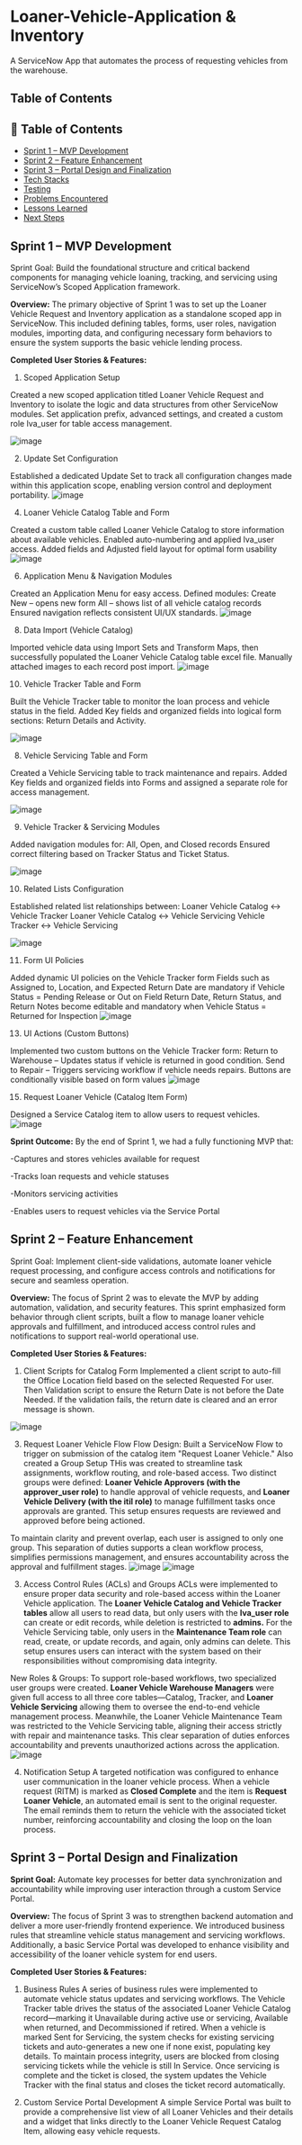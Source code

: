 # Loaner-Vehicle-Application & Inventory
A ServiceNow App that automates the process of requesting vehicles from the warehouse.

## Table of Contents
## 📑 Table of Contents
- [Sprint 1 – MVP Development](#sprint-1--mvp-development)
- [Sprint 2 – Feature Enhancement](#sprint-2--feature-enhancement)
- [Sprint 3 – Portal Design and Finalization](#sprint-3--portal-design-and-finalization)
- [Tech Stacks](#Tech-Stacks)
- [Testing](#testing)
- [Problems Encountered](#problems-encountered)
- [Lessons Learned](#lessons-learned)
- [Next Steps](#next-steps)


## Sprint 1 – MVP Development
Sprint Goal: Build the foundational structure and critical backend components for managing vehicle loaning, tracking, and servicing using ServiceNow’s Scoped Application framework.

**Overview:**
The primary objective of Sprint 1 was to set up the Loaner Vehicle Request and Inventory application as a standalone scoped app in ServiceNow. This included defining tables, forms, user roles, navigation modules, importing data, and configuring necessary form behaviors to ensure the system supports the basic vehicle lending process.

**Completed User Stories & Features:**
1. Scoped Application Setup
   
Created a new scoped application titled Loaner Vehicle Request and Inventory to isolate the logic and data structures from other ServiceNow modules.
Set application prefix, advanced settings, and created a custom role lva_user for table access management.

![image](https://github.com/user-attachments/assets/5298ab2d-73ec-46a3-9890-007968715487)


2. Update Set Configuration
   
Established a dedicated Update Set to track all configuration changes made within this application scope, enabling version control and deployment portability.
![image](https://github.com/user-attachments/assets/c5d97a0b-f2af-44e6-a610-32d0e61aae83)

4. Loaner Vehicle Catalog Table and Form
   
Created a custom table called Loaner Vehicle Catalog to store information about available vehicles.
Enabled auto-numbering and applied lva_user access.
Added fields and Adjusted field layout for optimal form usability
![image](https://github.com/user-attachments/assets/8ee57a08-e2b6-42a9-8d36-bc9c2604ec83)

6. Application Menu & Navigation Modules
   
Created an Application Menu for easy access.
Defined modules:
Create New – opens new form
All – shows list of all vehicle catalog records
Ensured navigation reflects consistent UI/UX standards.
![image](https://github.com/user-attachments/assets/e842233e-4f02-491c-a53b-4542028839cc)

8. Data Import (Vehicle Catalog)
   
Imported vehicle data using Import Sets and Transform Maps, then successfully populated the Loaner Vehicle Catalog table excel file. Manually attached images to each record post import.
![image](https://github.com/user-attachments/assets/10f900c7-57e5-4423-bded-6b1dd9adee6a)

10. Vehicle Tracker Table and Form
    
Built the Vehicle Tracker table to monitor the loan process and vehicle status in the field.
Added Key fields and organized fields into logical form sections: Return Details and Activity.

![image](https://github.com/user-attachments/assets/6700bb43-89f0-4397-8f00-6b8c49f99707)

8. Vehicle Servicing Table and Form
   
Created a Vehicle Servicing table to track maintenance and repairs.
Added Key fields and organized fields into Forms and assigned a separate role for access management.

![image](https://github.com/user-attachments/assets/91c64c5d-d360-48e2-87d3-ce16e78c2015)

9.  Vehicle Tracker & Servicing  Modules
    
Added navigation modules for: All, Open, and Closed records
Ensured correct filtering based on Tracker Status and Ticket Status.

![image](https://github.com/user-attachments/assets/8cdba659-37fe-4058-b69f-e351e061910d)

10. Related Lists Configuration
    
Established related list relationships between:
Loaner Vehicle Catalog ↔ Vehicle Tracker
Loaner Vehicle Catalog ↔ Vehicle Servicing
Vehicle Tracker ↔ Vehicle Servicing

![image](https://github.com/user-attachments/assets/6ffe1098-c95a-494c-b52f-ccbd1b16aa98)

11. Form UI Policies
    
Added dynamic UI policies on the Vehicle Tracker form
Fields such as Assigned to, Location, and Expected Return Date are mandatory if Vehicle Status = Pending Release or Out on Field
Return Date, Return Status, and Return Notes become editable and mandatory when Vehicle Status = Returned for Inspection
![image](https://github.com/user-attachments/assets/19a9f698-682f-466d-b9a7-60a52fcb472a)

13. UI Actions (Custom Buttons)
    
Implemented two custom buttons on the Vehicle Tracker form:
Return to Warehouse – Updates status if vehicle is returned in good condition.
Send to Repair – Triggers servicing workflow if vehicle needs repairs.
Buttons are conditionally visible based on form values
![image](https://github.com/user-attachments/assets/de979650-e2c8-44a7-bc1b-feaa6d9f2b89)

15. Request Loaner Vehicle (Catalog Item Form)
    
Designed a Service Catalog item to allow users to request vehicles.
![image](https://github.com/user-attachments/assets/b9c3464c-cd73-4d48-95ba-7eb77d359532)


**Sprint Outcome:**
By the end of Sprint 1, we had a fully functioning MVP that:

-Captures and stores vehicles available for request

-Tracks loan requests and vehicle statuses

-Monitors servicing activities

-Enables users to request vehicles via the Service Portal


## Sprint 2 – Feature Enhancement 
Sprint Goal: Implement client-side validations, automate loaner vehicle request processing, and configure access controls and notifications for secure and seamless operation.

**Overview:**
The focus of Sprint 2 was to elevate the MVP by adding automation, validation, and security features. This sprint emphasized form behavior through client scripts, built a flow to manage loaner vehicle approvals and fulfillment, and introduced access control rules and notifications to support real-world operational use.

**Completed User Stories & Features:**
1. Client Scripts for Catalog Form
Implemented a client script to auto-fill the Office Location field based on the selected Requested For user.
Then Validation script to ensure the Return Date is not before the Date Needed. If the validation fails, the return date is cleared and an error message is shown.

![image](https://github.com/user-attachments/assets/0bab6f50-ef1c-4b72-a64c-8d4702873f8a)

3. Request Loaner Vehicle Flow
Flow Design: Built a ServiceNow Flow to trigger on submission of the catalog item "Request Loaner Vehicle."
Also created a Group Setup
THis was created to streamline task assignments, workflow routing, and role-based access. Two distinct groups were defined: **Loaner Vehicle Approvers (with the approver_user role)** to handle approval of vehicle requests, and **Loaner Vehicle Delivery (with the itil role)** to manage fulfillment tasks once approvals are granted. This setup ensures requests are reviewed and approved before being actioned.

To maintain clarity and prevent overlap, each user is assigned to only one group. This separation of duties supports a clean workflow process, simplifies permissions management, and ensures accountability across the approval and fulfillment stages.
![image](https://github.com/user-attachments/assets/358e695b-e85b-4c3d-a8ed-b64fc421f608)
![image](https://github.com/user-attachments/assets/f978c5da-b122-40ee-9191-eccb167a725d)


3. Access Control Rules (ACLs) and Groups
ACLs were implemented to ensure proper data security and role-based access within the Loaner Vehicle application.
The **Loaner Vehicle Catalog and Vehicle Tracker tables** allow all users to read data, but only users with the **lva_user role** can create or edit records, while deletion is restricted to **admins.**
For the Vehicle Servicing table, only users in the **Maintenance Team role** can read, create, or update records, and again, only admins can delete.
This setup ensures users can interact with the system based on their responsibilities without compromising data integrity.

New Roles & Groups:
To support role-based workflows, two specialized user groups were created. 
**Loaner Vehicle Warehouse Managers** were given full access to all three core tables—Catalog, Tracker, and **Loaner Vehicle Servicing** allowing them to oversee the end-to-end vehicle management process. 
Meanwhile, the Loaner Vehicle Maintenance Team was restricted to the Vehicle Servicing table, aligning their access strictly with repair and maintenance tasks. 
This clear separation of duties enforces accountability and prevents unauthorized actions across the application.
![image](https://github.com/user-attachments/assets/df406d5f-2721-4d20-b2f1-48258c829a14)

4. Notification Setup
A targeted notification was configured to enhance user communication in the loaner vehicle process. When a vehicle request (RITM) is marked as **Closed Complete** and the item is **Request Loaner Vehicle**, an automated email is sent to the original requester. The email reminds them to return the vehicle with the associated ticket number, reinforcing accountability and closing the loop on the loan process.

## Sprint 3 – Portal Design and Finalization

**Sprint Goal:**
Automate key processes for better data synchronization and accountability while improving user interaction through a custom Service Portal.

**Overview:**
The focus of Sprint 3 was to strengthen backend automation and deliver a more user-friendly frontend experience. We introduced business rules that streamline vehicle status management and servicing workflows. Additionally, a basic Service Portal was developed to enhance visibility and accessibility of the loaner vehicle system for end users.

**Completed User Stories & Features:**
1. Business Rules
A series of business rules were implemented to automate vehicle status updates and servicing workflows.
The Vehicle Tracker table drives the status of the associated Loaner Vehicle Catalog record—marking it Unavailable during active use or servicing, Available when returned, and Decommissioned if retired.
When a vehicle is marked Sent for Servicing, the system checks for existing servicing tickets and auto-generates a new one if none exist, populating key details. To maintain process integrity, users are blocked from closing servicing tickets while the vehicle is still In Service.
Once servicing is complete and the ticket is closed, the system updates the Vehicle Tracker with the final status and closes the ticket record automatically.

5. Custom Service Portal Development
A simple Service Portal was built to provide a comprehensive list view of all Loaner Vehicles and their details and a widget that links directly to the Loaner Vehicle Request Catalog Item, allowing easy vehicle requests.



